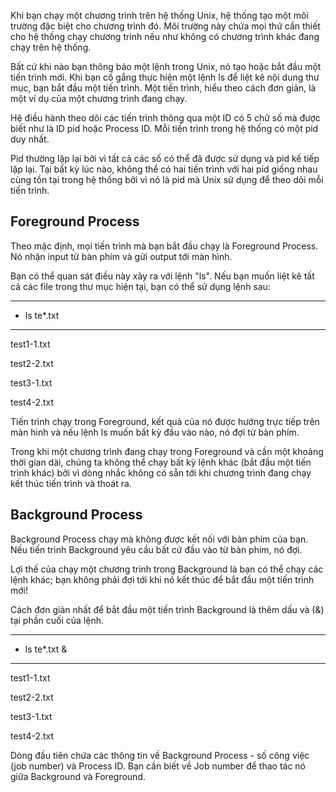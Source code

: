 Khi bạn chạy một chương trình trên hệ thống Unix, hệ thống tạo một môi trường đặc biệt cho chương trình đó. Môi trường này chứa mọi thứ cần thiết cho hệ thống chạy chương trình nếu như không có chương trình khác đang chạy trên hệ thống.

Bất cứ khi nào bạn thông báo một lệnh trong Unix, nó tạo hoặc bắt đầu một tiến trình mới. Khi bạn cố gắng thực hiện một lệnh ls để liệt kê nội dung thư mục, bạn bắt đầu một tiến trình. Một tiến trình, hiểu theo cách đơn giản, là một ví dụ của một chương trình đang chạy.

Hệ điều hành theo dõi các tiến trình thông qua một ID có 5 chữ số mà được biết như là ID pid hoặc Process ID. Mỗi tiến trình trong hệ thống có một pid duy nhất.

Pid thường lặp lại bởi vì tất cả các số có thể đã được sử dụng và pid kế tiếp lặp lại. Tại bất kỳ lúc nào, không thể có hai tiến trình với hai pid giống nhau cùng tồn tại trong hệ thống bởi vì nó là pid mà Unix sử dụng để theo dõi mỗi tiến trình.

## Foreground Process

Theo mặc định, mọi tiến trình mà bạn bắt đầu chạy là Foreground Process. Nó nhận input từ bàn phím và gửi output tới màn hình.

Bạn có thể quan sát điều này xảy ra với lệnh "ls". Nếu bạn muốn liệt kê tất cả các file trong thư mục hiện tại, bạn có thể sử dụng lệnh sau:


---
- ls te*.txt
---

test1-1.txt

test2-2.txt

test3-1.txt 

test4-2.txt

Tiến trình chạy trong Foreground, kết quả của nó được hướng trực tiếp trên màn hình và nếu lệnh ls muốn bất kỳ đầu vào nào, nó đợi từ bàn phím.

Trong khi một chương trình đang chạy trong Foreground và cần một khoảng thời gian dài, chúng ta không thể chạy bất kỳ lệnh khác (bắt đầu một tiến trình khác) bởi vì dòng nhắc không có sẵn tới khi chương trình đang chạy kết thúc tiến trình và thoát ra.

## Background Process

Background Process chạy mà không được kết nối với bàn phím của bạn. Nếu tiến trình Background yêu cầu bất cứ đầu vào từ bàn phím, nó đợi.

Lợi thế của chạy một chương trình trong Background là bạn có thể chạy các lệnh khác; bạn không phải đợi tới khi nó kết thúc để bắt đầu một tiến trình mới!


Cách đơn giản nhất để bắt đầu một tiến trình Background là thêm dấu và (&) tại phần cuối của lệnh.

---
- ls te*.txt &
---

test1-1.txt 

test2-2.txt

test3-1.txt 

test4-2.txt

    

Dòng đầu tiên chứa các thông tin về Background Process - số công việc (job number) và Process ID. Bạn cần biết về Job number để thao tác nó giữa Background và Foreground.








